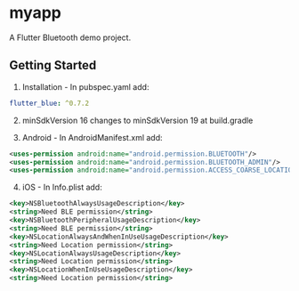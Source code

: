 # myapp

A Flutter Bluetooth demo project.

## Getting Started

1. Installation - In pubspec.yaml add:
```yaml
flutter_blue: ^0.7.2

```

2. minSdkVersion 16 changes to minSdkVersion 19 at build.gradle

3. Android - In AndroidManifest.xml add:
```xml
<uses-permission android:name="android.permission.BLUETOOTH"/>
<uses-permission android:name="android.permission.BLUETOOTH_ADMIN"/>
<uses-permission android:name="android.permission.ACCESS_COARSE_LOCATION"/>
```

4. iOS - In Info.plist add:
```xml
<key>NSBluetoothAlwaysUsageDescription</key>
<string>Need BLE permission</string>
<key>NSBluetoothPeripheralUsageDescription</key>
<string>Need BLE permission</string>
<key>NSLocationAlwaysAndWhenInUseUsageDescription</key>
<string>Need Location permission</string>
<key>NSLocationAlwaysUsageDescription</key>
<string>Need Location permission</string>
<key>NSLocationWhenInUseUsageDescription</key>
<string>Need Location permission</string>
```






